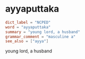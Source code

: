 # ayyaputtaka

``` toml
dict_label = "NCPED"
word = "ayyaputtaka"
summary = "young lord, a husband"
grammar_comment = "masculine a"
see_also = ["ayya"]
```

young lord, a husband

